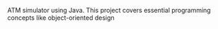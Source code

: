 ATM simulator using Java. This project covers essential programming concepts like object-oriented design
